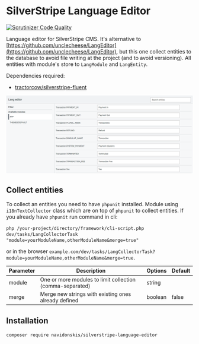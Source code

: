 # SilverStripe Language Editor

[![Scrutinizer Code Quality](https://scrutinizer-ci.com/g/navidonskis/silverstripe-language-editor/badges/quality-score.png?b=master)](https://scrutinizer-ci.com/g/navidonskis/silverstripe-language-editor/?branch=master)

Language editor for SilverStripe CMS. It's alternative to [https://github.com/unclecheese/LangEditor](https://github.com/unclecheese/LangEditor), but this one collect entities to the database to avoid file writing at the project (and to avoid versioning). All entities with module's store to `LangModule` and `LangEntity`.

Dependencies required:

 * [tractorcow/silverstripe-fluent](https://github.com/tractorcow/silverstripe-fluent)

![](assets/images/screenshot.png)

## Collect entities

To collect an entities you need to have `phpunit` installed. Module using `i18nTextCollector` class which are on top of `phpunit` to collect entities. 
If you already have `phpunit` run command in cli:

```shell
php /your-project/directory/framework/cli-script.php dev/tasks/LangCollectorTask "module=yourModuleName,otherModuleName&merge=true"
```

or in the browser `example.com/dev/tasks/LangCollectorTask?module=yourModuleName,otherModuleName&merge=true`.

| Parameter | Description | Options | Default |
|--------------------------|-------------------------------------------------------------------------------------------------------------------------------------------------------------------------------|------------------|-------------|
| module | One or more modules to limit collection (comma-separated) | string |  |
| merge | Merge new strings with existing ones already defined | boolean | false |

## Installation

```shell
composer require navidonskis/silverstripe-language-editor
```
